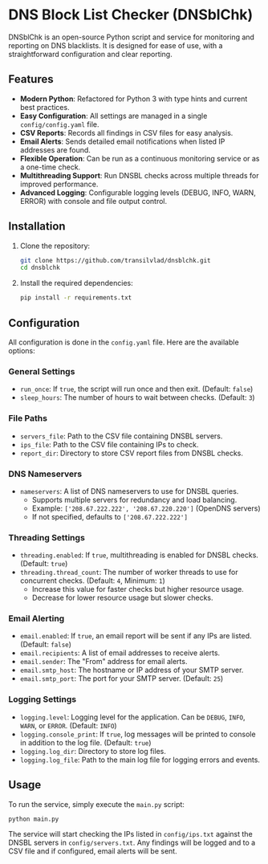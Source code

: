 # DNS Block List Checker (DNSblChk)

DNSblChk is an open-source Python script and service for monitoring and reporting on DNS blacklists.
It is designed for ease of use, with a straightforward configuration and clear reporting.

## Features

-   **Modern Python**: Refactored for Python 3 with type hints and current best practices.
-   **Easy Configuration**: All settings are managed in a single `config/config.yaml` file.
-   **CSV Reports**: Records all findings in CSV files for easy analysis.
-   **Email Alerts**: Sends detailed email notifications when listed IP addresses are found.
-   **Flexible Operation**: Can be run as a continuous monitoring service or as a one-time check.
-   **Multithreading Support**: Run DNSBL checks across multiple threads for improved performance.
-   **Advanced Logging**: Configurable logging levels (DEBUG, INFO, WARN, ERROR) with console and file output control.

## Installation

1.  Clone the repository:
    ```bash
    git clone https://github.com/transilvlad/dnsblchk.git
    cd dnsblchk
    ```

2.  Install the required dependencies:
    ```bash
    pip install -r requirements.txt
    ```

## Configuration

All configuration is done in the `config.yaml` file. Here are the available options:

### General Settings
-   `run_once`: If `true`, the script will run once and then exit. (Default: `false`)
-   `sleep_hours`: The number of hours to wait between checks. (Default: `3`)

### File Paths
-   `servers_file`: Path to the CSV file containing DNSBL servers.
-   `ips_file`: Path to the CSV file containing IPs to check.
-   `report_dir`: Directory to store CSV report files from DNSBL checks.

### DNS Nameservers
-   `nameservers`: A list of DNS nameservers to use for DNSBL queries.
    - Supports multiple servers for redundancy and load balancing.
    - Example: `['208.67.222.222', '208.67.220.220']` (OpenDNS servers)
    - If not specified, defaults to `['208.67.222.222']`

### Threading Settings
-   `threading.enabled`: If `true`, multithreading is enabled for DNSBL checks. (Default: `true`)
-   `threading.thread_count`: The number of worker threads to use for concurrent checks. (Default: `4`, Minimum: `1`)
    - Increase this value for faster checks but higher resource usage.
    - Decrease for lower resource usage but slower checks.

### Email Alerting
-   `email.enabled`: If `true`, an email report will be sent if any IPs are listed. (Default: `false`)
-   `email.recipients`: A list of email addresses to receive alerts.
-   `email.sender`: The "From" address for email alerts.
-   `email.smtp_host`: The hostname or IP address of your SMTP server.
-   `email.smtp_port`: The port for your SMTP server. (Default: `25`)

### Logging Settings
-   `logging.level`: Logging level for the application. Can be `DEBUG`, `INFO`, `WARN`, or `ERROR`. (Default: `INFO`)
-   `logging.console_print`: If `true`, log messages will be printed to console in addition to the log file. (Default: `true`)
-   `logging.log_dir`: Directory to store log files.
-   `logging.log_file`: Path to the main log file for logging errors and events.

## Usage

To run the service, simply execute the `main.py` script:

```bash
python main.py
```

The service will start checking the IPs listed in `config/ips.txt` against the DNSBL servers in `config/servers.txt`.
Any findings will be logged and to a CSV file and if configured, email alerts will be sent.
